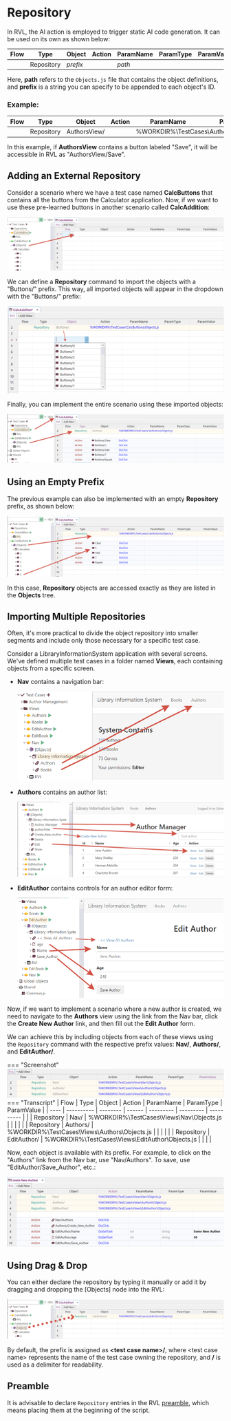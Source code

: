 # Repository

In RVL, the AI action is employed to trigger static AI code generation. It can be used on its own as shown below:

| Flow | Type       | Object   | Action | ParamName | ParamType | ParamValue |
| ---- | ---------- | -------- | ------ | --------- | --------- | ---------- |
|      | Repository | *prefix* | <td colspan=4>*path* |           |           |            |

Here, **path** refers to the `Objects.js` file that contains the object definitions, and **prefix** is a string you can specify to be appended to each object's ID.

### Example:

| Flow | Type       | Object   | Action | ParamName | ParamType | ParamValue |
| ---- | ---------- | -------- | ------ | --------- | --------- | ---------- |
|      | Repository | AuthorsView/ | <td colspan=4>%WORKDIR%\TestCases\AuthorManagement\AuthorsView\Objects.js |           |           |            |

In this example, if **AuthorsView** contains a button labeled "Save", it will be accessible in RVL as "AuthorsView/Save".

## Adding an External Repository

Consider a scenario where we have a test case named **CalcButtons** that contains all the buttons from the Calculator application. Now, if we want to use these pre-learned buttons in another scenario called **CalcAddition**:

![Need external repository](img/Repository_calc_additon_needrep.png)

We can define a **Repository** command to import the objects with a "Buttons/" prefix. This way, all imported objects will appear in the dropdown with the "Buttons/" prefix:

![External Repository object](img/Repository_calc_addition_dropdown.png)

Finally, you can implement the entire scenario using these imported objects:

![External repository](img/Repository_calc_addition.png)

## Using an Empty Prefix

The previous example can also be implemented with an empty **Repository** prefix, as shown below:

![Repository with Empty Prefix](img/Repository_empty_prefix.png)

In this case, **Repository** objects are accessed exactly as they are listed in the **Objects** tree.

## Importing Multiple Repositories

Often, it's more practical to divide the object repository into smaller segments and include only those necessary for a specific test case.

Consider a LibraryInformationSystem application with several screens. We've defined multiple test cases in a folder named **Views**, each containing objects from a specific screen.

- **Nav** contains a navigation bar:

  ![Navigation Objects](img/Repository_nav_objects.png)

- **Authors** contains an author list:

  ![Authors Objects](img/Repository_authors_objects.png)

- **EditAuthor** contains controls for an author editor form:

  ![Edit Author Objects](img/Repository_editauthor_objects.png)

Now, if we want to implement a scenario where a new author is created, we need to navigate to the **Authors** view using the link from the Nav bar, click the **Create New Author** link, and then fill out the **Edit Author** form.

We can achieve this by including objects from each of these views using the `Repository` command with the respective prefix values: **Nav/**, **Authors/**, and **EditAuthor/**.

=== "Screenshot"
    ![Import Scenario Objects](img/Repository_create_new_author_objects.png)
=== "Transcript"
    | Flow | Type       | Object   | Action | ParamName | ParamType | ParamValue |
    | ---- | ---------- | -------- | ------ | --------- | --------- | ---------- |
    |      | Repository | Nav/ | <td colspan=4>%WORKDIR%\TestCases\Views\Nav\Objects.js |           |           |            |
    |      | Repository | Authors/ | <td colspan=4>%WORKDIR%\TestCases\Views\Authors\Objects.js |           |           |            |
    |      | Repository | EditAuthor/ | <td colspan=4>%WORKDIR%\TestCases\Views\EditAuthor\Objects.js |           |           |            |

Now, each object is available with its prefix. For example, to click on the "Authors" link from the Nav bar, use "Nav/Authors". To save, use "EditAuthor/Save_Author", etc.:

![Edit Author](img/Repository_edit_author_scenario.png)

## Using Drag & Drop

You can either declare the repository by typing it manually or add it by dragging and dropping the [Objects] node into the RVL:

![Drag&Drop Repository](img/Repository_drag_drop.png)

By default, the prefix is assigned as **&lt;test case name&gt;/**, where &lt;test case name&gt; represents the name of the test case owning the repository, and **/** is used as a delimiter for readability.

## Preamble

It is advisable to declare `Repository` entries in the RVL [preamble](./Preamble.md), which means placing them at the beginning of the script.
